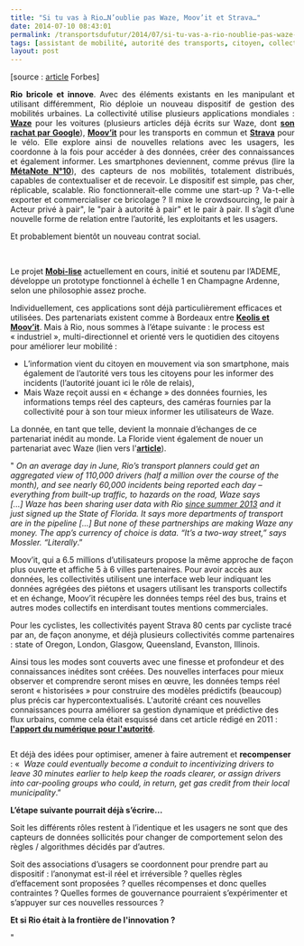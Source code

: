 ```yaml
---
title: "Si tu vas à Rio…N’oublie pas Waze, Moov’it et Strava…"
date: 2014-07-10 08:43:01
permalink: /transportsdufutur/2014/07/si-tu-vas-a-rio-noublie-pas-waze-moovit-et-strava.html
tags: [assistant de mobilité, autorité des transports, citoyen, collectivité, commuter, confiance, congestion, connectivité, données réelles, innovation, intelligence collective, internet]
layout: post
---
```


<p>[source : <a href="http://www.forbes.com/sites/parmyolson/2014/07/07/why-google-waze-helps-local-governments-track-its-users/">article</a> Forbes]</p> <p style="text-align: justify"><strong>Rio bricole et innove</strong>. Avec des éléments existants en les manipulant et utilisant différemment, Rio déploie un nouveau dispositif de gestion des mobilités urbaines. La collectivité utilise plusieurs applications mondiales : <a href="https://www.waze.com/fr/" target="_blank"><strong>Waze</strong></a> pour les voitures (plusieurs articles déjà écrits sur Waze, dont <a href="http://click.typepad.com/api/click?format=go&jsonp=vglnk_jsonp_14049738412186&key=7626aa89b5cdca8c8b5ad715622cd669&libId=caf0a703-301e-4d2c-9ad5-6bb7d98991ba&loc=http%3A%2F%2Ftransportsdufutur.ademe.fr%2F.services%2Fblog%2F6a0120a66d2ad4970b0128756e7ed4970c%2Fsearch%2Fpage%2F2%2F%3Ffilter.q%3Dinterface&v=1&out=http%3A%2F%2Fwidget6.linkwithin.com%2Fredirect%3Furl%3Dhttp%253A%2F%2Ftransportsdufutur.ademe.fr%2Fblog%2F2013%2F06%2Fgoogle-ach%2525C3%2525A8te-waze-sans-doute-une-%2525C3%2525A9volution-majeure-dans-le-domaine-des-transports.html%26rtype%3D%26vars%3D%255B%2522http%253A%2F%2Ftransportsdufutur.ademe.fr%2F.services%2Fblog%2F6a0120a66d2ad4970b0128756e7ed4970c%2Fsearch%2Fpage%2F2%2F%253Ffilter.q%253Dinterface%2522%252C%2520668933%252C%25200%252C%2520%2522http%253A%2F%2Ftransportsdufutur.ademe.fr%2Fblog%2F2010%2F03%2Fwaze-arrive-en-france-cest-quoi-.html%2522%252C%2520105446391%252C%25200%252C%2520315252297%255D%26ts%3D1404973841038&ref=http%3A%2F%2Ftransportsdufutur.ademe.fr%2F.services%2Fblog%2F6a0120a66d2ad4970b0128756e7ed4970c%2Fsearch%3Ffilter.q%3Dinterface&title=Gabriel%20Plassat&txt=Google%20ach%C3%A8te%20Waze%2C%20sans%20doute%20une%20evolution%20majeure%20dans%20le%20domaine%20des%20transports" target="_blank"><strong>son rachat par Google</strong></a>), <a href="http://www.moovitapp.com/fr/" target="_blank"><strong>Moov’it</strong></a> pour les transports en commun et <a href="http://www.strava.com/" target="_blank"><strong>Strava</strong></a> pour le vélo. Elle explore ainsi de nouvelles relations avec les usagers, les coordonne à la fois pour accéder à des données, créer des connaissances et également informer. Les smartphones deviennent, comme prévus (lire la <a href="https://gabrielplassat.github.io/transportsdufutur/2010/11/metanote-tdf-10-nous-etions-nous-sommes-et-nous-serons-des-cyborgs-lassistant-personnel-de-mobilite.html" target="_blank"><strong>MétaNote N°10</strong></a>), des capteurs de nos mobilités, totalement distribués, capables de contextualiser et de recevoir. Le dispositif est simple, pas cher, réplicable, scalable. Rio fonctionnerait-elle comme une start-up ? Va-t-elle exporter et commercialiser ce bricolage ? Il mixe le crowdsourcing, le pair à Acteur privé à pair", le "pair à autorité à pair" et le pair à pair. Il s’agit d’une nouvelle forme de relation entre l’autorité, les exploitants et les usagers.</p> <p style=""text-align: justify"">Et probablement bientôt un nouveau contrat social.</p> <p style=""text-align: justify""> </p>   <!--more-->  <p style=""text-align: justify"">Le projet <a href="https://gabrielplassat.github.io/transportsdufutur/2014/03/du-changement-de-comportement-a-lengagement-citoyen.html"" target=""_blank""><strong>Mobi-lise</strong></a> actuellement en cours, initié et soutenu par l’ADEME, développe un prototype fonctionnel à échelle 1 en Champagne Ardenne, selon une philosophie assez proche.</p> <p style=""text-align: justify"">Individuellement, ces applications sont déjà particulièrement efficaces et utilisées. Des partenariats existent comme à Bordeaux entre <a href=""http://www.busetcar.com/actualites/detail/71658/une-appli-d-entraide-pour-les-usagers-des-transports-bordelais.html""><strong>Keolis et Moov’it</strong></a>. Mais à Rio, nous sommes à l’étape suivante : le process est « industriel », multi-directionnel et orienté vers le quotidien des citoyens pour améliorer leur mobilité :</p> <ul style=""text-align: justify""> <li>L’information vient du citoyen en mouvement via son smartphone, mais également de l’autorité vers tous les citoyens pour les informer des incidents (l’autorité jouant ici le rôle de relais),</li> <li>Mais Waze reçoit aussi en « échange » des données fournies, les informations temps réel des capteurs, des caméras fournies par la collectivité pour à son tour mieux informer les utilisateurs de Waze.</li> </ul> <p style=""text-align: justify"">La donnée, en tant que telle, devient la monnaie d’échanges de ce partenariat inédit au monde. La Floride vient également de nouer un partenariat avec Waze (lien vers l'<a href=""http://news.wfsu.org/post/florida-partners-google-owned-waze-app-enhance-511-road-alerts"" target=""_blank""><strong>article</strong></a>).</p> <p style=""text-align: justify"">" <em>On an average day in June, Rio’s transport planners could get an aggregated view of 110,000 drivers (half a million over the course of the month), and see nearly 60,000 incidents being reported each day – everything from built-up traffic, to hazards on the road, Waze says [...] Waze has been sharing user data with Rio <a href=""http://oglobo.globo.com/sociedade/tecnologia/prefeitura-comeca-usar-waze-no-centro-de-operacoes-rio-9152370"">since summer 2013</a> and it just signed up the State of Florida. It says more departments of transport are in the pipeline [...] But none of these partnerships are making Waze any money. The app’s currency of choice is data. “It’s a two-way street,” says Mossler. “Literally</em>.”</p> <p style=""text-align: justify"">Moov’it, qui a 6.5 millions d’utilisateurs propose la même approche de façon plus ouverte et affiche 5 à 6 villes partenaires. Pour avoir accès aux données, les collectivités utilisent une interface web leur indiquant les données agrégées des piétons et usagers utilisant les transports collectifs et en échange, Moov’it récupère les données temps réel des bus, trains et autres modes collectifs en interdisant toutes mentions commerciales.</p> <p style=""text-align: justify"">Pour les cyclistes, les collectivités payent Strava 80 cents par cycliste tracé par an, de façon anonyme, et déjà plusieurs collectivités comme partenaires : state of Oregon, London, Glasgow, Queensland, Evanston, Illinois.</p> <p style=""text-align: justify"">Ainsi tous les modes sont couverts avec une finesse et profondeur et des connaissances inédites sont créées. Des nouvelles interfaces pour mieux observer et comprendre seront mises en œuvre, les données temps réel seront « historisées » pour construire des modèles prédictifs (beaucoup) plus précis car hypercontextualisés. L'autorité créant ces nouvelles connaissances pourra améliorer sa gestion dynamique et prédictive des flux urbains, comme cela était esquissé dans cet article rédigé en 2011 : <a href="https://gabrielplassat.github.io/transportsdufutur/2011/03/lapport-des-tic-dans-les-transports-vers-le-citoyen-mais-egalement-vers-lautorite.html"" target=""_blank""><strong>l'apport du numérique pour l'autorité</strong></a>.</p> <p style=""text-align: justify""><a class=""asset-img-link"" href="https://gabrielplassat.github.io/transportsdufutur/wp-content/uploads/sites/6/old/6a0120a66d2ad4970b01a511de87ef970c-pi.png""><img alt=""Flux"" border=""0"" class=""asset  asset-image at-xid-6a0120a66d2ad4970b01a511de87ef970c image-full img-responsive"" src=""/wp-content/uploads/sites/6/old/6a0120a66d2ad4970b01a511de87ef970c-800wi.png"" title=""Flux"" /></a></p> <p style=""text-align: justify"">Et déjà des idées pour optimiser, amener à faire autrement et <strong>recompenser</strong> : «  <em>Waze could eventually become a conduit to incentivizing drivers to leave 30 minutes earlier to help keep the roads clearer, or assign drivers into car-pooling groups who could, in return, get gas credit from their local municipality</em>.”</p> <p style=""text-align: justify""><strong>L’étape suivante pourrait déjà s’écrire…</strong></p> <p style=""text-align: justify"">Soit les différents rôles restent à l’identique et les usagers ne sont que des capteurs de données sollicités pour changer de comportement selon des règles / algorithmes décidés par d’autres.</p> <p style=""text-align: justify"">Soit des associations d’usagers se coordonnent pour prendre part au dispositif : l’anonymat est-il réel et irréversible ? quelles règles d’effacement sont proposées ? quelles récompenses et donc quelles contraintes ? Quelles formes de gouvernance pourraient s’expérimenter et s’appuyer sur ces nouvelles ressources ?</p> <p style=""text-align: justify""><strong>Et si Rio était à la frontière de l'innovation ?</strong></p>"
